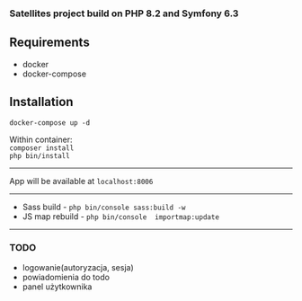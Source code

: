 ### Satellites project build on PHP 8.2 and Symfony 6.3

## Requirements
- docker
- docker-compose

## Installation

`docker-compose up -d`

Within container:  
`composer install`  
`php bin/install`  

---

App will be available at `localhost:8006`



---

- Sass build - `php bin/console sass:build -w`
- JS map rebuild - `php bin/console  importmap:update`

---
### TODO
- logowanie(autoryzacja, sesja)
- powiadomienia do todo
- panel użytkownika
